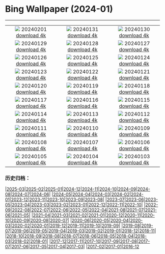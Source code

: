 # Bing Wallpaper (2024-01)
**************
| | | |
| :----: | :----: | :----: |
| ![](https://www.bing.com/th?id=OHR.DevetashkaCave_JA-JP9707792334_1920x1080.jpg) 20240201 [download 4k](https://www.bing.com/th?id=OHR.DevetashkaCave_JA-JP9707792334_UHD.jpg) | ![](https://www.bing.com/th?id=OHR.ZebraMother_JA-JP9484568475_1920x1080.jpg) 20240131 [download 4k](https://www.bing.com/th?id=OHR.ZebraMother_JA-JP9484568475_UHD.jpg) | ![](https://www.bing.com/th?id=OHR.AlbaceteSpain_JA-JP9272536909_1920x1080.jpg) 20240130 [download 4k](https://www.bing.com/th?id=OHR.AlbaceteSpain_JA-JP9272536909_UHD.jpg) |
| ![](https://www.bing.com/th?id=OHR.GollingerFalls_JA-JP9041099728_1920x1080.jpg) 20240129 [download 4k](https://www.bing.com/th?id=OHR.GollingerFalls_JA-JP9041099728_UHD.jpg) | ![](https://www.bing.com/th?id=OHR.ChannelOutback_JA-JP8591978293_1920x1080.jpg) 20240128 [download 4k](https://www.bing.com/th?id=OHR.ChannelOutback_JA-JP8591978293_UHD.jpg) | ![](https://www.bing.com/th?id=OHR.WinterCarnival_JA-JP8320595671_1920x1080.jpg) 20240127 [download 4k](https://www.bing.com/th?id=OHR.WinterCarnival_JA-JP8320595671_UHD.jpg) |
| ![](https://www.bing.com/th?id=OHR.HawkOwl_JA-JP5530639554_1920x1080.jpg) 20240126 [download 4k](https://www.bing.com/th?id=OHR.HawkOwl_JA-JP5530639554_UHD.jpg) | ![](https://www.bing.com/th?id=OHR.DwynwensDay_JA-JP1767839645_1920x1080.jpg) 20240125 [download 4k](https://www.bing.com/th?id=OHR.DwynwensDay_JA-JP1767839645_UHD.jpg) | ![](https://www.bing.com/th?id=OHR.IcelandBeach_JA-JP1317464051_1920x1080.jpg) 20240124 [download 4k](https://www.bing.com/th?id=OHR.IcelandBeach_JA-JP1317464051_UHD.jpg) |
| ![](https://www.bing.com/th?id=OHR.MaldivesAtolls_JA-JP0994970307_1920x1080.jpg) 20240123 [download 4k](https://www.bing.com/th?id=OHR.MaldivesAtolls_JA-JP0994970307_UHD.jpg) | ![](https://www.bing.com/th?id=OHR.SantaCruzSunrise_JA-JP5594322328_1920x1080.jpg) 20240122 [download 4k](https://www.bing.com/th?id=OHR.SantaCruzSunrise_JA-JP5594322328_UHD.jpg) | ![](https://www.bing.com/th?id=OHR.SquirrelNetherlands_JA-JP9623906743_1920x1080.jpg) 20240121 [download 4k](https://www.bing.com/th?id=OHR.SquirrelNetherlands_JA-JP9623906743_UHD.jpg) |
| ![](https://www.bing.com/th?id=OHR.Daikan2024_JA-JP9341510234_1920x1080.jpg) 20240120 [download 4k](https://www.bing.com/th?id=OHR.Daikan2024_JA-JP9341510234_UHD.jpg) | ![](https://www.bing.com/th?id=OHR.PlitviceWinter_JA-JP1926981970_1920x1080.jpg) 20240119 [download 4k](https://www.bing.com/th?id=OHR.PlitviceWinter_JA-JP1926981970_UHD.jpg) | ![](https://www.bing.com/th?id=OHR.ParisBridge_JA-JP7502194315_1920x1080.jpg) 20240118 [download 4k](https://www.bing.com/th?id=OHR.ParisBridge_JA-JP7502194315_UHD.jpg) |
| ![](https://www.bing.com/th?id=OHR.SleepyWolf_JA-JP7170122030_1920x1080.jpg) 20240117 [download 4k](https://www.bing.com/th?id=OHR.SleepyWolf_JA-JP7170122030_UHD.jpg) | ![](https://www.bing.com/th?id=OHR.LakeLouise_JA-JP5881267112_1920x1080.jpg) 20240116 [download 4k](https://www.bing.com/th?id=OHR.LakeLouise_JA-JP5881267112_UHD.jpg) | ![](https://www.bing.com/th?id=OHR.HanaHighway_JA-JP5594909770_1920x1080.jpg) 20240115 [download 4k](https://www.bing.com/th?id=OHR.HanaHighway_JA-JP5594909770_UHD.jpg) |
| ![](https://www.bing.com/th?id=OHR.HokkaidoSwans_JA-JP3605792409_1920x1080.jpg) 20240114 [download 4k](https://www.bing.com/th?id=OHR.HokkaidoSwans_JA-JP3605792409_UHD.jpg) | ![](https://www.bing.com/th?id=OHR.Daruma2024_JA-JP9897104150_1920x1080.jpg) 20240113 [download 4k](https://www.bing.com/th?id=OHR.Daruma2024_JA-JP9897104150_UHD.jpg) | ![](https://www.bing.com/th?id=OHR.BukhansanSeoul_JA-JP1162904036_1920x1080.jpg) 20240112 [download 4k](https://www.bing.com/th?id=OHR.BukhansanSeoul_JA-JP1162904036_UHD.jpg) |
| ![](https://www.bing.com/th?id=OHR.LynxSnow_JA-JP2676099304_1920x1080.jpg) 20240111 [download 4k](https://www.bing.com/th?id=OHR.LynxSnow_JA-JP2676099304_UHD.jpg) | ![](https://www.bing.com/th?id=OHR.MilopotamosStairs_JA-JP2627387814_1920x1080.jpg) 20240110 [download 4k](https://www.bing.com/th?id=OHR.MilopotamosStairs_JA-JP2627387814_UHD.jpg) | ![](https://www.bing.com/th?id=OHR.BalloonDay_JA-JP2573832501_1920x1080.jpg) 20240109 [download 4k](https://www.bing.com/th?id=OHR.BalloonDay_JA-JP2573832501_UHD.jpg) |
| ![](https://www.bing.com/th?id=OHR.BerninaPass_JA-JP7712918425_1920x1080.jpg) 20240108 [download 4k](https://www.bing.com/th?id=OHR.BerninaPass_JA-JP7712918425_UHD.jpg) | ![](https://www.bing.com/th?id=OHR.DevilsMarbles_JA-JP2428291852_1920x1080.jpg) 20240107 [download 4k](https://www.bing.com/th?id=OHR.DevilsMarbles_JA-JP2428291852_UHD.jpg) | ![](https://www.bing.com/th?id=OHR.CrabappleChaffinch_JA-JP2354093241_1920x1080.jpg) 20240106 [download 4k](https://www.bing.com/th?id=OHR.CrabappleChaffinch_JA-JP2354093241_UHD.jpg) |
| ![](https://www.bing.com/th?id=OHR.HarbinFestival_JA-JP2258801493_1920x1080.jpg) 20240105 [download 4k](https://www.bing.com/th?id=OHR.HarbinFestival_JA-JP2258801493_UHD.jpg) | ![](https://www.bing.com/th?id=OHR.GoldenGateLight_JA-JP2205373586_1920x1080.jpg) 20240104 [download 4k](https://www.bing.com/th?id=OHR.GoldenGateLight_JA-JP2205373586_UHD.jpg) | ![](https://www.bing.com/th?id=OHR.BodleianCeiling_JA-JP1889636385_1920x1080.jpg) 20240103 [download 4k](https://www.bing.com/th?id=OHR.BodleianCeiling_JA-JP1889636385_UHD.jpg) |

### 历史归档：

|[2025-03](/../2025-03/2025-03.md)|[2025-02](/../2025-02/2025-02.md)|[2025-01](/../2025-01/2025-01.md)|[2024-12](/../2024-12/2024-12.md)|[2024-11](/../2024-11/2024-11.md)|[2024-10](/../2024-10/2024-10.md)|[2024-09](/../2024-09/2024-09.md)|[2024-08](/../2024-08/2024-08.md)|[2024-07](/../2024-07/2024-07.md)|[2024-06](/../2024-06/2024-06.md)|
|[2024-05](/../2024-05/2024-05.md)|[2024-04](/../2024-04/2024-04.md)|[2024-03](/../2024-03/2024-03.md)|[2024-02](/../2024-02/2024-02.md)|[2024-01](/2024-01.md)|[2023-12](/../2023-12/2023-12.md)|[2023-11](/../2023-11/2023-11.md)|[2023-10](/../2023-10/2023-10.md)|[2023-09](/../2023-09/2023-09.md)|[2023-08](/../2023-08/2023-08.md)|
|[2023-07](/../2023-07/2023-07.md)|[2023-06](/../2023-06/2023-06.md)|[2023-05](/../2023-05/2023-05.md)|[2023-04](/../2023-04/2023-04.md)|[2023-03](/../2023-03/2023-03.md)|[2023-02](/../2023-02/2023-02.md)|[2023-01](/../2023-01/2023-01.md)|[2022-12](/../2022-12/2022-12.md)|[2022-11](/../2022-11/2022-11.md)|[2022-10](/../2022-10/2022-10.md)|
|[2022-09](/../2022-09/2022-09.md)|[2022-08](/../2022-08/2022-08.md)|[2022-07](/../2022-07/2022-07.md)|[2022-06](/../2022-06/2022-06.md)|[2022-05](/../2022-05/2022-05.md)|[2022-04](/../2022-04/2022-04.md)|[2021-08](/../2021-08/2021-08.md)|[2021-07](/../2021-07/2021-07.md)|[2021-06](/../2021-06/2021-06.md)|[2021-05](/../2021-05/2021-05.md)|
|[2021-04](/../2021-04/2021-04.md)|[2021-03](/../2021-03/2021-03.md)|[2021-02](/../2021-02/2021-02.md)|[2021-01](/../2021-01/2021-01.md)|[2020-12](/../2020-12/2020-12.md)|[2020-11](/../2020-11/2020-11.md)|[2020-10](/../2020-10/2020-10.md)|[2020-09](/../2020-09/2020-09.md)|[2020-08](/../2020-08/2020-08.md)|[2020-07](/../2020-07/2020-07.md)|
|[2020-06](/../2020-06/2020-06.md)|[2020-05](/../2020-05/2020-05.md)|[2020-04](/../2020-04/2020-04.md)|[2020-03](/../2020-03/2020-03.md)|[2020-02](/../2020-02/2020-02.md)|[2020-01](/../2020-01/2020-01.md)|[2019-12](/../2019-12/2019-12.md)|[2019-11](/../2019-11/2019-11.md)|[2019-10](/../2019-10/2019-10.md)|[2019-09](/../2019-09/2019-09.md)|
|[2019-08](/../2019-08/2019-08.md)|[2019-07](/../2019-07/2019-07.md)|[2019-06](/../2019-06/2019-06.md)|[2019-05](/../2019-05/2019-05.md)|[2019-04](/../2019-04/2019-04.md)|[2019-03](/../2019-03/2019-03.md)|[2019-02](/../2019-02/2019-02.md)|[2019-01](/../2019-01/2019-01.md)|[2018-12](/../2018-12/2018-12.md)|[2018-11](/../2018-11/2018-11.md)|
|[2018-10](/../2018-10/2018-10.md)|[2018-09](/../2018-09/2018-09.md)|[2018-08](/../2018-08/2018-08.md)|[2018-07](/../2018-07/2018-07.md)|[2018-06](/../2018-06/2018-06.md)|[2018-05](/../2018-05/2018-05.md)|[2018-04](/../2018-04/2018-04.md)|[2018-03](/../2018-03/2018-03.md)|[2018-02](/../2018-02/2018-02.md)|[2018-01](/../2018-01/2018-01.md)|
|[2017-12](/../2017-12/2017-12.md)|[2017-11](/../2017-11/2017-11.md)|[2017-10](/../2017-10/2017-10.md)|[2017-09](/../2017-09/2017-09.md)|[2017-08](/../2017-08/2017-08.md)|[2017-07](/../2017-07/2017-07.md)|[2017-06](/../2017-06/2017-06.md)|[2017-05](/../2017-05/2017-05.md)|[2017-04](/../2017-04/2017-04.md)|[2017-03](/../2017-03/2017-03.md)|
|[2017-02](/../2017-02/2017-02.md)|[2017-01](/../2017-01/2017-01.md)|[2016-12](/../2016-12/2016-12.md)